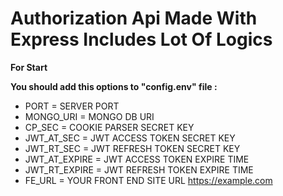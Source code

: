 # Authorization Api Made With  Express Includes Lot Of Logics

**For Start**

**You should add this options to "config.env" file :**

- PORT = SERVER PORT
- MONGO_URI = MONGO DB URI
- CP_SEC = COOKIE PARSER SECRET KEY
- JWT_AT_SEC = JWT ACCESS TOKEN SECRET KEY
- JWT_RT_SEC = JWT REFRESH TOKEN SECRET KEY
- JWT_AT_EXPIRE = JWT ACCESS TOKEN EXPIRE TIME
- JWT_RT_EXPIRE = JWT REFRESH TOKEN EXPIRE TIME
- FE_URL = YOUR FRONT END SITE URL https://example.com
